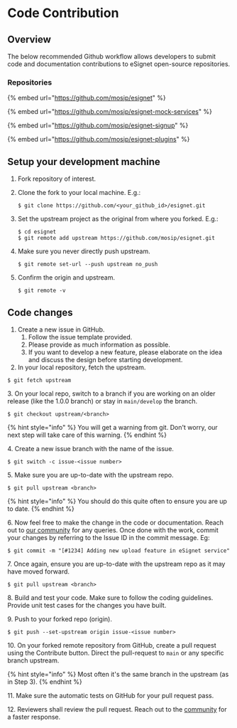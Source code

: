 # Code Contribution

## Overview

The below recommended Github workflow allows developers to submit code and documentation contributions to eSignet open-source repositories.

### Repositories

{% embed url="https://github.com/mosip/esignet" %}

{% embed url="https://github.com/mosip/esignet-mock-services" %}

{% embed url="https://github.com/mosip/esignet-signup" %}

{% embed url="https://github.com/mosip/esignet-plugins" %}

## Setup your development machine

1. Fork repository of interest.
2.  Clone the fork to your local machine. E.g.:

    ```
    $ git clone https://github.com/<your_github_id>/esignet.git
    ```
3.  Set the upstream project as the original from where you forked. E.g.:

    ```
    $ cd esignet
    $ git remote add upstream https://github.com/mosip/esignet.git
    ```
4.  Make sure you never directly push upstream.

    ```
    $ git remote set-url --push upstream no_push
    ```
5.  Confirm the origin and upstream.

    ```
    $ git remote -v
    ```

## Code changes

1. Create a new issue in GitHub.
   1. Follow the issue template provided.
   2. Please provide as much information as possible.
   3. If you want to develop a new feature, please elaborate on the idea and discuss the design before starting development.
2. In your local repository, fetch the upstream.

```
$ git fetch upstream
```

3\. On your local repo, switch to a branch if you are working on an older release (like the 1.0.0 branch) or stay in `main/develop` the branch.

```
$ git checkout upstream/<branch> 
```

{% hint style="info" %}
You will get a warning from git. Don't worry, our next step will take care of this warning.
{% endhint %}

4\. Create a new issue branch with the name of the issue.

```
$ git switch -c issue-<issue number>
```

5\. Make sure you are up-to-date with the upstream repo.

```
$ git pull upstream <branch> 
```

{% hint style="info" %}
You should do this quite often to ensure you are up to date.
{% endhint %}

6\. Now feel free to make the change in the code or documentation. Reach out to [our community](https://community.mosip.io) for any queries. Once done with the work, commit your changes by referring to the Issue ID in the commit message. Eg:

```
$ git commit -m "[#1234] Adding new upload feature in eSignet service"
```

7\. Once again, ensure you are up-to-date with the upstream repo as it may have moved forward.

```
$ git pull upstream <branch> 
```

8\. Build and test your code. Make sure to follow the coding guidelines. Provide unit test cases for the changes you have built.

9\. Push to your forked repo (origin).

```
$ git push --set-upstream origin issue-<issue number>
```

10\. On your forked remote repository from GitHub, create a pull request using the Contribute button. Direct the pull-request to `main` or any specific branch upstream.

{% hint style="info" %}
Most often it's the same branch in the upstream (as in Step 3).
{% endhint %}

11\. Make sure the automatic tests on GitHub for your pull request pass.

12\. Reviewers shall review the pull request. Reach out to the [community](https://community.mosip.io) for a faster response.
